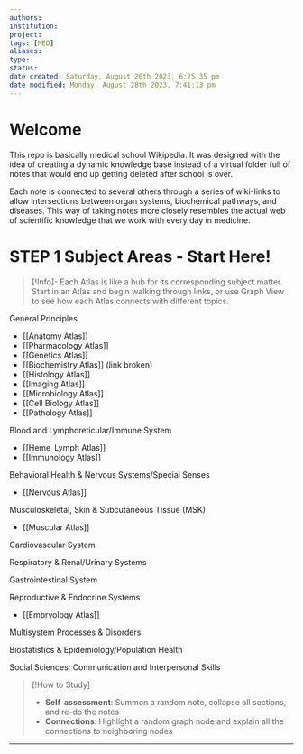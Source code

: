 ```yaml
---
authors: 
institution: 
project: 
tags: [MED]
aliases: 
type: 
status: 
date created: Saturday, August 26th 2023, 6:25:35 pm
date modified: Monday, August 28th 2023, 7:41:13 pm
---
```

# Welcome
This repo is basically medical school Wikipedia. It was designed with the idea of creating a dynamic knowledge base instead of a virtual folder full of notes that would end up getting deleted after school is over.

Each note is connected to several others through a series of wiki-links to allow intersections between organ systems, biochemical pathways, and diseases. This way of taking notes more closely resembles the actual web of scientific knowledge that we work with every day in medicine.
# STEP 1 Subject Areas - Start Here!
> [!Info]-
> Each Atlas is like a hub for its corresponding subject matter. Start in an Atlas and begin walking through links, or use Graph View to see how each Atlas connects with different topics.

General Principles
- [[Anatomy Atlas]]
- [[Pharmacology Atlas]]
- [[Genetics Atlas]]
- [[Biochemistry Atlas]] (link broken)
- [[Histology Atlas]]
- [[Imaging Atlas]]
- [[Microbiology Atlas]]
- [[Cell Biology Atlas]]
- [[Pathology Atlas]]

Blood and Lymphoreticular/Immune System
- [[Heme_Lymph Atlas]]
- [[Immunology Atlas]]

Behavioral Health & Nervous Systems/Special Senses
- [[Nervous Atlas]]

Musculoskeletal, Skin & Subcutaneous Tissue (MSK)
- [[Muscular Atlas]]

Cardiovascular System

Respiratory & Renal/Urinary Systems

Gastrointestinal System

Reproductive & Endocrine Systems
-  [[Embryology Atlas]]

Multisystem Processes & Disorders

Biostatistics & Epidemiology/Population Health

Social Sciences: Communication and Interpersonal Skills







> [!How to Study]
> - **Self-assessment**: Summon a random note, collapse all sections, and re-do the notes
> - **Connections**: Highlight a random graph node and explain all the connections to neighboring nodes

---